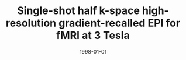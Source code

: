 ---
title: "Single-shot half k-space high-resolution gradient-recalled EPI for fMRI at 3 Tesla"
date: 1998-01-01
authors_string: A. Jesmanowicz, Peter Bandettini, J. Hyde
authors:
   - A. Jesmanowicz
   - Peter Bandettini
   - J. Hyde
author_ids:
   - peter_bandettini
journal: 'Magnetic Resonance in Medicine'
volume: 40
issue: 
pages: 754-762
book_title: ''
publisher: ''
abstract: ""
project_id: 
paper_url: 
doi: 
data_loc: ''
code_loc: ''
file: '/assets/publications//assets/publications/'
file_name: '/assets/publications/'
type: journal_article
pub_str: ' (1998) Magnetic Resonance in Medicine 40: 754-762'
layout: publication 
---